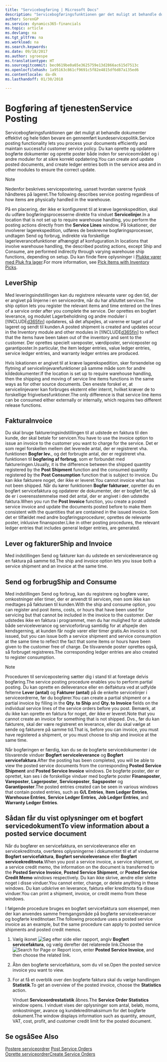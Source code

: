 ```yaml
---
title: "Servicebogføring | Microsoft Docs"
description: "Servicebogføringsfunktionen gør det muligt at behandle dokumenter effektivt og hele tiden bevare en gennemført kundeservicepolitik. Du kan oprette og opdatere bogførte dokumenter og oprette poster både inden for serviceområdet og i andre moduler for at sikre korrekt opdatering."
author: SorenGP
ms.service: dynamics365-financials
ms.topic: article
ms.devlang: na
ms.tgt_pltfrm: na
ms.workload: na
ms.search.keywords: 
ms.date: 09/18/2017
ms.author: sgroespe
ms.translationtype: HT
ms.sourcegitcommit: bec0619be0a65e3625759e13d2866ac615d7513c
ms.openlocfilehash: 1a95163c861cf9691c5f82e4815df6d87a135ed6
ms.contentlocale: da-dk
ms.lasthandoff: 01/30/2018

---
```

# <a name="service-posting"></a><span data-ttu-id="ac043-104">Bogføring af tjenesten</span><span class="sxs-lookup"><span data-stu-id="ac043-104">Service Posting</span></span>
<span data-ttu-id="ac043-105">Servicebogføringsfunktionen gør det muligt at behandle dokumenter effektivt og hele tiden bevare en gennemført kundeservicepolitik.</span><span class="sxs-lookup"><span data-stu-id="ac043-105">Service posting functionality lets you process your documents efficiently and maintain successful customer service policy.</span></span> <span data-ttu-id="ac043-106">Du kan oprette og opdatere bogførte dokumenter og oprette poster både inden for serviceområdet og i andre moduler for at sikre korrekt opdatering.</span><span class="sxs-lookup"><span data-stu-id="ac043-106">You can create and update posted documents, and create ledger entries both in the service area and in other modules to ensure the correct update.</span></span>  

> [!NOTE]  
>  <span data-ttu-id="ac043-107">Nedenfor beskrives servicepostering, uanset hvordan varerne fysisk håndteres på lageret.</span><span class="sxs-lookup"><span data-stu-id="ac043-107">The following describes service posting regardless of how items are physically handled in the warehouse.</span></span>  
>   
>  <span data-ttu-id="ac043-108">På en placering, der ikke er konfigureret til at kræve lagerekspedition, skal du udføre bogføringsprocesserne direkte fra vinduet **Servicelinjer**.</span><span class="sxs-lookup"><span data-stu-id="ac043-108">In a location that is not set up to require warehouse handling, you perform the posting actions directly from the **Service Lines** window.</span></span> <span data-ttu-id="ac043-109">På lokationer, der involverer lagerekspedition, udføres de beskrevne bogføringsprocesser, undtagen Send og forbrug, indirekte via forskellige lagerleverancefunktioner afhængigt af konfuguration.</span><span class="sxs-lookup"><span data-stu-id="ac043-109">In locations that involve warehouse handling, the described posting actions, except Ship and Consume, are performed indirectly through varying warehouse ship functions, depending on setup.</span></span> <span data-ttu-id="ac043-110">Du kan finde flere oplysninger i [Plukke varer med Pluk fra lager](warehouse-how-to-pick-items-with-inventory-picks.md).</span><span class="sxs-lookup"><span data-stu-id="ac043-110">For more information, see [Pick Items with Inventory Picks](warehouse-how-to-pick-items-with-inventory-picks.md).</span></span>  

## <a name="ship"></a><span data-ttu-id="ac043-111">Lever</span><span class="sxs-lookup"><span data-stu-id="ac043-111">Ship</span></span>  
<span data-ttu-id="ac043-112">Med leveringsindstillingen kan du registrere relevante varer og den tid, der er angivet på linjerne i en serviceordre, når du har afsluttet servicen.</span><span class="sxs-lookup"><span data-stu-id="ac043-112">The ship option lets you register the relevant items and time entered on the lines of a service order after you complete the service.</span></span> <span data-ttu-id="ac043-113">Der oprettes en bogført leverance, og modulet Lagerbeholdning og andre moduler i [!INCLUDE[d365fin](includes/d365fin_md.md)] opdateres, så det afspejles, at varerne er taget ud af lageret og sendt til kunden.</span><span class="sxs-lookup"><span data-stu-id="ac043-113">A posted shipment is created and updates occur in the Inventory module and other modules in [!INCLUDE[d365fin](includes/d365fin_md.md)] to reflect that the items have been taken out of the inventory and sent to the customer.</span></span> <span data-ttu-id="ac043-114">Der oprettes specielt vareposter, værdiposter, serviceposter og garantiposter.</span><span class="sxs-lookup"><span data-stu-id="ac043-114">In particular, the item ledger entries, value ledger entries, service ledger entries, and warranty ledger entries are produced.</span></span>  

<span data-ttu-id="ac043-115">Hvis lokationen er angivet til at kræve lagerekspedition, sker forsendelse og flytning af servicelinjevarefunktioner på samme måde som for andre kildedokumenter.</span><span class="sxs-lookup"><span data-stu-id="ac043-115">If the location is set up to require warehouse handling, then the shipping and moving of service line items functions in the same ways as for other source documents.</span></span> <span data-ttu-id="ac043-116">Den eneste forskel er, at servicelinjevarer kan forbruges eksternt eller internt, hvilket kræver de to forskellige frigivelsesfunktioner.</span><span class="sxs-lookup"><span data-stu-id="ac043-116">The only difference is that service line items can be consumed either externally or internally, which requires two different release functions.</span></span>

## <a name="invoice"></a><span data-ttu-id="ac043-117">Faktura</span><span class="sxs-lookup"><span data-stu-id="ac043-117">Invoice</span></span>  
<span data-ttu-id="ac043-118">Du skal bruge faktureringsindstillingen til at udstede en faktura til den kunde, der skal betale for servicen.</span><span class="sxs-lookup"><span data-stu-id="ac043-118">You have to use the invoice option to issue an invoice to the customer you want to charge for the service.</span></span> <span data-ttu-id="ac043-119">Det er som regel forskellen mellem det leverede antal, der er registreret vha. funktionen **Bogfør lev.**, og det forbrugte antal, der er registreret vha. funktionen til **bogføring af forbrug**, som er forbundet med faktureringen.</span><span class="sxs-lookup"><span data-stu-id="ac043-119">Usually, it is the difference between the shipped quantity registered by the **Post Shipment** function and the consumed quantity registered by the **Post Consumption** function that is subject to invoice.</span></span> <span data-ttu-id="ac043-120">Du kan ikke fakturere noget, der ikke er leveret.</span><span class="sxs-lookup"><span data-stu-id="ac043-120">You cannot invoice what has not been shipped.</span></span> <span data-ttu-id="ac043-121">Når du kører funktionen **Bogfør fakturaer**, opretter du en bogført servicefaktura og opdaterer de dokumenter, der er bogført før, så de er i overensstemmelse med det antal, der er angivet i den udstedte faktura.</span><span class="sxs-lookup"><span data-stu-id="ac043-121">When you run the **Post Invoice** function, you create a posted service invoice and update the documents posted before to make them consistent with the quantities that are contained in the issued invoice.</span></span> <span data-ttu-id="ac043-122">Som det er tilfældet med andre bogføringsprocedurer, oprettes de relevante poster, inklusive finansposter.</span><span class="sxs-lookup"><span data-stu-id="ac043-122">Like in other posting procedures, the relevant ledger entries that includes general ledger entries, are generated.</span></span>  

## <a name="ship-and-invoice"></a><span data-ttu-id="ac043-123">Lever og fakturer</span><span class="sxs-lookup"><span data-stu-id="ac043-123">Ship and Invoice</span></span>  
<span data-ttu-id="ac043-124">Med indstillingen Send og fakturer kan du udstede en serviceleverance og en faktura på samme tid.</span><span class="sxs-lookup"><span data-stu-id="ac043-124">The ship and invoice option lets you issue both a service shipment and an invoice at the same time.</span></span>  

## <a name="ship-and-consume"></a><span data-ttu-id="ac043-125">Send og forbrug</span><span class="sxs-lookup"><span data-stu-id="ac043-125">Ship and Consume</span></span>  
<span data-ttu-id="ac043-126">Med indstillingen Send og forbrug, kan du registrere og bogføre varer, omkostninger eller timer, der er anvendt til servicen, men som ikke kan medtages på fakturaen til kunden.</span><span class="sxs-lookup"><span data-stu-id="ac043-126">With the ship and consume option, you can register and post items, costs, or hours that have been used for servicing but that cannot be included in the invoice to the customer.</span></span> <span data-ttu-id="ac043-127">Der udstedes ikke en faktura i programmet, men du har mulighed for at udstede både serviceleverance og serviceforbrug samtidig for at afspejle den kendsgerning, at kunden får nogle varer eller timer gratis.</span><span class="sxs-lookup"><span data-stu-id="ac043-127">An invoice is not issued, but you can issue both a service shipment and service consumption at the same time to reflect the fact that some items or hours have been given to the customer free of charge.</span></span> <span data-ttu-id="ac043-128">De tilsvarende poster oprettes også, så forbruget registreres.</span><span class="sxs-lookup"><span data-stu-id="ac043-128">The corresponding ledger entries are also created to register consumption.</span></span>  

> [!NOTE]  
>  <span data-ttu-id="ac043-129">Proceduren til servicepostering sætter dig i stand til at foretage delvis bogføring.</span><span class="sxs-lookup"><span data-stu-id="ac043-129">The service posting procedure enables you to perform partial posting.</span></span> <span data-ttu-id="ac043-130">Du kan oprette en delleverance eller en delfaktura ved at udfylde felterne **Lever (antal)** og **Fakturer (antal)** på de enkelte servicelinjer i serviceordrerne, før du bogfører.</span><span class="sxs-lookup"><span data-stu-id="ac043-130">You can create a partial shipment or a partial invoice by filling in the **Qty. to Ship** and **Qty. to Invoice** fields on the individual service lines of the service orders before you post.</span></span> <span data-ttu-id="ac043-131">Bemærk, at du ikke kan oprette en faktura for noget, der ikke er leveret.</span><span class="sxs-lookup"><span data-stu-id="ac043-131">Note that you cannot create an invoice for something that is not shipped.</span></span> <span data-ttu-id="ac043-132">Dvs., før du kan fakturere, skal der være registreret en leverance, eller du skal vælge at sende og fakturere på samme tid.</span><span class="sxs-lookup"><span data-stu-id="ac043-132">That is, before you can invoice, you must have registered a shipment, or you must choose to ship and invoice at the same time.</span></span>  

<span data-ttu-id="ac043-133">Når bogføringen er færdig, kan du se de bogførte servicedokumenter i de tilsvarende vinduer **Bogført serviceleverance** og **Bogført servicefaktura**.</span><span class="sxs-lookup"><span data-stu-id="ac043-133">After the posting has been completed, you will be able to view the posted service documents from the corresponding **Posted Service Shipment** and **Posted Service Invoice** windows.</span></span> <span data-ttu-id="ac043-134">De bogførte poster, der er oprettet, kan ses i de forskellige vinduer med bogførte poster **Finansposter**, **Vareposter**, **Lagerposter**, **Serviceposter**, **Sagsposter** og **Garantiposter**.</span><span class="sxs-lookup"><span data-stu-id="ac043-134">The posted entries created can be seen in various windows that contain posted entries, such as **G/L Entries**, **Item Ledger Entries**, **Warehouse Entries**, **Service Ledger Entries**, **Job Ledger Entries**, and **Warranty Ledger Entries**.</span></span>  

## <a name="to-view-information-about-a-posted-service-document"></a><span data-ttu-id="ac043-135">Sådan får du vist oplysninger om et bogført servicedokument</span><span class="sxs-lookup"><span data-stu-id="ac043-135">To view information about a posted service document</span></span>  
<span data-ttu-id="ac043-136">Når du bogfører en servicefaktura, en serviceleverance eller en servicekreditnota, overføres oplysningerne i dokumentet til et af vinduerne **Bogført servicefaktura**, **Bogført serviceleverance** eller **Bogført servicekreditnota**.</span><span class="sxs-lookup"><span data-stu-id="ac043-136">When you post a service invoice, a service shipment, or a service credit memo, the information on the document is transferred to the **Posted Service Invoice**, **Posted Service Shipment**, or **Posted Service Credit Memo** windows respectively.</span></span> <span data-ttu-id="ac043-137">Du kan ikke skrive, ændre eller slette noget i disse vinduer.</span><span class="sxs-lookup"><span data-stu-id="ac043-137">You cannot enter, change, or delete anything in these windows.</span></span> <span data-ttu-id="ac043-138">Du kan udskrive en leverance, faktura eller kreditnota fra disse vinduer.</span><span class="sxs-lookup"><span data-stu-id="ac043-138">You can print a shipment, invoice, or credit memo from these windows.</span></span>  

<span data-ttu-id="ac043-139">I følgende procedure bruges en bogført servicefaktura som eksempel, men der kan anvendes samme fremgangsmåde på bogførte serviceleverancer og bogførte kreditnotaer.</span><span class="sxs-lookup"><span data-stu-id="ac043-139">The following procedure uses a posted service invoice as an example, but the same procedure can apply to posted service shipments and posted credit memos.</span></span>  

1. <span data-ttu-id="ac043-140">Vælg ikonet ![Søg efter side eller rapport](media/ui-search/search_small.png "Ikonet Søg efter side eller rapport"), angiv **Bogført servicefaktura**, og vælg derefter det relaterede link.</span><span class="sxs-lookup"><span data-stu-id="ac043-140">Choose the ![Search for Page or Report](media/ui-search/search_small.png "Search for Page or Report icon") icon, enter **Posted Service Invoice**, and then choose the related link.</span></span>  
2. <span data-ttu-id="ac043-141">Åbn den bogførte servicefaktura, som du vil se.</span><span class="sxs-lookup"><span data-stu-id="ac043-141">Open the posted service invoice you want to view.</span></span>  
3. <span data-ttu-id="ac043-142">For at få et overblik over den bogførte faktura skal du vælge handlingen **Statistik**.</span><span class="sxs-lookup"><span data-stu-id="ac043-142">To get an overview of the posted invoice, choose the **Statistics** action.</span></span>  

    <span data-ttu-id="ac043-143">Vinduet **Serviceordrestatistik** åbnes.</span><span class="sxs-lookup"><span data-stu-id="ac043-143">The **Service Order Statistics** window opens.</span></span> <span data-ttu-id="ac043-144">I vinduet vises der oplysninger som antal, beløb, moms, omkostninger, avance og kundekreditmaksimum for det bogførte dokument.</span><span class="sxs-lookup"><span data-stu-id="ac043-144">The window displays information such as quantity, amount, VAT, cost, profit, and customer credit limit for the posted document.</span></span>

## <a name="see-also"></a><span data-ttu-id="ac043-145">Se også</span><span class="sxs-lookup"><span data-stu-id="ac043-145">See Also</span></span>  
<span data-ttu-id="ac043-146">[Postere serviceordrer](service-how-to-post-service-orders.md) </span><span class="sxs-lookup"><span data-stu-id="ac043-146">[Post Service Orders](service-how-to-post-service-orders.md) </span></span>  
[<span data-ttu-id="ac043-147">Oprette serviceordrer</span><span class="sxs-lookup"><span data-stu-id="ac043-147">Create Service Orders</span></span>](service-how-to-create-service-orders.md)

